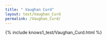 ```yaml
---
title: " Vaughan Curd"
layout: test/Vaughan_Curd
permalink: /Vaughan_Curd/
---
```


{% include knows1_test/Vaughan_Curd.html %}
